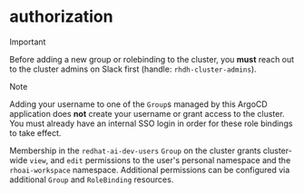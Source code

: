 # authorization

> [!IMPORTANT]  
> Before adding a new group or rolebinding to the cluster, you **must** reach out to the cluster admins on Slack first (handle: `rhdh-cluster-admins`).

> [!NOTE]  
> Adding your username to one of the `Group`s managed by this ArgoCD application does **not** create your username or grant access to the cluster. You must already have an internal SSO login in order for these role bindings to take effect.

Membership in the `redhat-ai-dev-users` `Group` on the cluster grants cluster-wide `view`, and `edit` permissions to the user's personal namespace and the `rhoai-workspace` namespace. Additional permissions can be configured via additional `Group` and `RoleBinding` resources.
